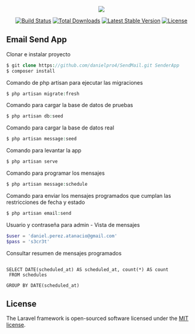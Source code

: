 <p align="center"><img src="https://laravel.com/assets/img/components/logo-laravel.svg"></p>

<p align="center">
<a href="https://travis-ci.org/laravel/framework"><img src="https://travis-ci.org/laravel/framework.svg" alt="Build Status"></a>
<a href="https://packagist.org/packages/laravel/framework"><img src="https://poser.pugx.org/laravel/framework/d/total.svg" alt="Total Downloads"></a>
<a href="https://packagist.org/packages/laravel/framework"><img src="https://poser.pugx.org/laravel/framework/v/stable.svg" alt="Latest Stable Version"></a>
<a href="https://packagist.org/packages/laravel/framework"><img src="https://poser.pugx.org/laravel/framework/license.svg" alt="License"></a>
</p>

## Email Send App 

Clonar e instalar proyecto

```php
$ git clone https://github.com/danielpro4/SendMail.git SenderApp
$ composer install
```

Comando de php artisan para ejecutar las migraciones
```php
$ php artisan migrate:fresh
```
Comando para cargar la base de datos de pruebas
```php
$ php artisan db:seed
```

Comando para cargar la base de datos real
```php
$ php artisan message:seed
```
Comando para levantar la app
```php
$ php artisan serve
```

Comando para programar los mensajes
```php
$ php artisan message:schedule
```

Comando para enviar los mensajes programados que cumplan las restricciones de fecha y estado
```php
$ php artisan email:send
```

Usuario y contraseña para admin - Vista de mensajes
```php
$user = 'daniel.perez.atanacio@gmail.com'
$pass = 's3cr3t'
```

Consultar resumen de mensajes programados
```mysql

SELECT DATE(scheduled_at) AS scheduled_at, count(*) AS count
 FROM schedules

GROUP BY DATE(scheduled_at)
```


## License

The Laravel framework is open-sourced software licensed under the [MIT license](http://opensource.org/licenses/MIT).
